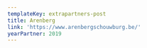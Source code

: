 ```yaml
---
templateKey: extrapartners-post
title: Arenberg
link: 'https://www.arenbergschouwburg.be/'
yearPartner: 2019
---
```


